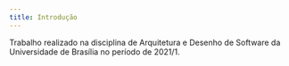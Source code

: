 ```yaml
---
title: Introdução
---
```


Trabalho realizado na disciplina de Arquitetura e Desenho de Software da Universidade de Brasília no período de 2021/1.

